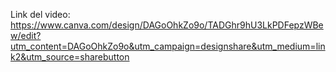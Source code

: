 Link del video: https://www.canva.com/design/DAGoOhkZo9o/TADGhr9hU3LkPDFepzWBew/edit?utm_content=DAGoOhkZo9o&utm_campaign=designshare&utm_medium=link2&utm_source=sharebutton
